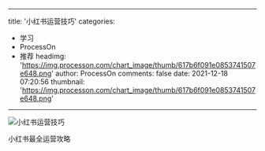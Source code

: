 
---
title: '小红书运营技巧'
categories: 
 - 学习
 - ProcessOn
 - 推荐
headimg: 'https://img.processon.com/chart_image/thumb/617b6f091e0853741507e648.png'
author: ProcessOn
comments: false
date: 2021-12-18 07:20:56
thumbnail: 'https://img.processon.com/chart_image/thumb/617b6f091e0853741507e648.png'
---

<div>   
<img class="thumb" alt="小红书运营技巧" src="https://img.processon.com/chart_image/thumb/617b6f091e0853741507e648.png" referrerpolicy="no-referrer">
<p>小红书最全运营攻略</p>  
</div>
            